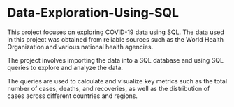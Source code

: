 # Data-Exploration-Using-SQL

This project focuses on exploring COVID-19 data using SQL. The data used in this project was obtained from reliable sources such as the World Health Organization and various national health agencies. 

The project involves importing the data into a SQL database and using SQL queries to explore and analyze the data. 

The queries are used to calculate and visualize key metrics such as the total number of cases, deaths, and recoveries, as well as the distribution of cases across different countries and regions.

